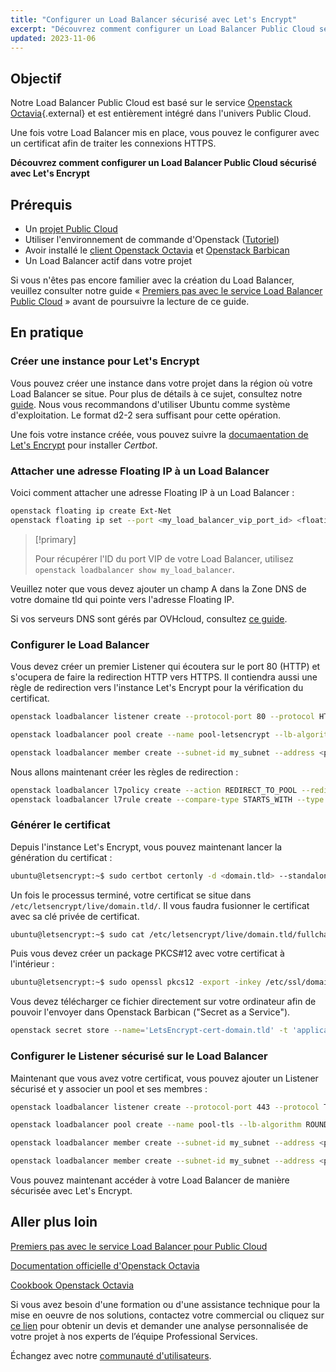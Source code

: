 ```yaml
---
title: "Configurer un Load Balancer sécurisé avec Let's Encrypt"
excerpt: "Découvrez comment configurer un Load Balancer Public Cloud sécurisé avec Let's Encrypt"
updated: 2023-11-06
---
```


## Objectif

Notre Load Balancer Public Cloud est basé sur le service [Openstack Octavia](https://wiki.openstack.org/wiki/Octavia){.external} et est entièrement intégré dans l'univers Public Cloud.

Une fois votre Load Balancer mis en place, vous pouvez le configurer avec un certificat afin de traiter les connexions HTTPS.

**Découvrez comment configurer un Load Balancer Public Cloud sécurisé avec Let's Encrypt**

## Prérequis

- Un [projet Public Cloud](https://www.ovhcloud.com/fr-ca/public-cloud/)
- Utiliser l'environnement de commande d'Openstack ([Tutoriel](/pages/public_cloud/compute/prepare_the_environment_for_using_the_openstack_api))
- Avoir installé le [client Openstack Octavia](https://docs.openstack.org/python-octaviaclient/latest/install/index.html) et [Openstack Barbican](https://docs.openstack.org/python-barbicanclient/latest/install/index.html)
- Un Load Balancer actif dans votre projet

Si vous n'êtes pas encore familier avec la création du Load Balancer, veuillez consulter notre guide « [Premiers pas avec le service Load Balancer Public Cloud](/pages/public_cloud/public_cloud_network_services/getting-started-01-create-lb-service) » avant de poursuivre la lecture de ce guide.

## En pratique

### Créer une instance pour Let's Encrypt

Vous pouvez créer une instance dans votre projet dans la région où votre Load Balancer se situe. Pour plus de détails à ce sujet, consultez notre [guide](/pages/public_cloud/compute/public-cloud-first-steps). Nous vous recommandons d'utiliser Ubuntu comme système d'exploitation. Le format d2-2 sera suffisant pour cette opération.

Une fois votre instance créée, vous pouvez suivre la [documaentation de Let's Encrypt](https://certbot.eff.org/instructions?ws=other&os=ubuntufocal) pour installer *Certbot*.

### Attacher une adresse Floating IP à un Load Balancer

Voici comment attacher une adresse Floating IP à un Load Balancer :

```bash
openstack floating ip create Ext-Net
openstack floating ip set --port <my_load_balancer_vip_port_id> <floating_ip>
```

> [!primary]
>
> Pour récupérer l'ID du port VIP de votre Load Balancer, utilisez `openstack loadbalancer show my_load_balancer`.

Veuillez noter que vous devez ajouter un champ A dans la Zone DNS de votre domaine tld qui pointe vers l'adresse Floating IP. 

Si vos serveurs DNS sont gérés par OVHcloud, consultez [ce guide](/pages/web_cloud/domains/dns_zone_edit).

### Configurer le Load Balancer

Vous devez créer un premier Listener qui écoutera sur le port 80 (HTTP) et s'ocupera de faire la redirection HTTP vers HTTPS. Il contiendra aussi une règle de redirection vers l'instance Let's Encrypt pour la vérification du certificat.

```bash
openstack loadbalancer listener create --protocol-port 80 --protocol HTTP --name http-listener my_load_balancer

openstack loadbalancer pool create --name pool-letsencrypt --lb-algorithm ROUND_ROBIN --listener http-listener --protocol HTTP

openstack loadbalancer member create --subnet-id my_subnet --address <private_ip_letsencrypt_instance>  --protocol-port 80 pool-letsencrypt
```

Nous allons maintenant créer les règles de redirection :

```bash
openstack loadbalancer l7policy create --action REDIRECT_TO_POOL --redirect-pool pool-letsencrypt --name letsencrypt-redirection http-listener --position 1
openstack loadbalancer l7rule create --compare-type STARTS_WITH --type PATH --value /.well-known/acme-challenge letsencrypt-redirection
```

### Générer le certificat

Depuis l'instance Let's Encrypt, vous pouvez maintenant lancer la génération du certificat :

```bash
ubuntu@letsencrypt:~$ sudo certbot certonly -d <domain.tld> --standalone -m <email> --agree-tos
```

Un fois le processus terminé, votre certificat se situe dans `/etc/letsencrypt/live/domain.tld/`. Il vous faudra fusionner le certificat avec sa clé privée de certificat.

```bash
ubuntu@letsencrypt:~$ sudo cat /etc/letsencrypt/live/domain.tld/fullchain.pem /etc/letsencrypt/live/domain.tld/privkey.pem | sudo tee /etc/ssl/domain.tld.pem
```

Puis vous devez créer un package PKCS#12 avec votre certificat à l'intérieur :

```bash
ubuntu@letsencrypt:~$ sudo openssl pkcs12 -export -inkey /etc/ssl/domain.tld.pem -in /etc/ssl/domain.tld.pem -out /etc/ssl/domain.tld.p12
```

Vous devez télécharger ce fichier directement sur votre ordinateur afin de pouvoir l'envoyer dans Openstack Barbican ("Secret as a Service").

```bash
openstack secret store --name='LetsEncrypt-cert-domain.tld' -t 'application/octet-stream' -e 'base64' --payload="$(base64 < domain.tld.p12)"
```

### Configurer le Listener sécurisé sur le Load Balancer

Maintenant que vous avez votre certificat, vous pouvez ajouter un Listener sécurisé et y associer un pool et ses membres :

```bash
openstack loadbalancer listener create --protocol-port 443 --protocol TERMINATED_HTTPS --name https-listener --default-tls-container=$(openstack secret list | awk '/ LetsEncrypt-cert-domain.tld / {print $2}') my_load_balancer

openstack loadbalancer pool create --name pool-tls --lb-algorithm ROUND_ROBIN --listener https-listener --protocol HTTP

openstack loadbalancer member create --subnet-id my_subnet --address <private_ip_instance_1> --protocol-port 80 pool-tls

openstack loadbalancer member create --subnet-id my_subnet --address <private_ip_instance_2> --protocol-port 80 pool-tls
```

Vous pouvez maintenant accéder à votre Load Balancer de manière sécurisée avec Let's Encrypt.

## Aller plus loin

[Premiers pas avec le service Load Balancer pour Public Cloud](/pages/public_cloud/public_cloud_network_services/getting-started-01-create-lb-service)

[Documentation officielle d'Openstack Octavia](https://docs.openstack.org/octavia/latest/)

[Cookbook Openstack Octavia](https://docs.openstack.org/octavia/latest/user/guides/basic-cookbook.html)

Si vous avez besoin d'une formation ou d'une assistance technique pour la mise en oeuvre de nos solutions, contactez votre commercial ou cliquez sur [ce lien](https://www.ovhcloud.com/fr-ca/professional-services/) pour obtenir un devis et demander une analyse personnalisée de votre projet à nos experts de l’équipe Professional Services. 

Échangez avec notre [communauté d'utilisateurs](/links/community).